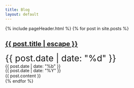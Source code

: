 ```yaml
---
title: Blog
layout: default
---
```


<style>
.post-date-box {

}
.post-d {
  font-size: 2em;
}
.post-m {
  font-size:1em;
  height:1em;
}
.post-y {
  font-size:1em;
  
}
</style>
{% include pageHeader.html %}
{% for post in site.posts %}
<section class="row" id="post">
  <div class="col-xs-12 panel css3-shadow">    
    <h2><a class="post-link" href="{% if jekyll.environment == 'staging' %}{% else %}{{ site.baseurl}}{% endif %}{{ post.url }}">{{ post.title | escape }}</a></h2>
    <div class="col-xs-1 pull left post-date-box">
      <div class="post-d">{{ post.date | date: "%d" }}</div>
      <div class="post-m">{{ post.date | date: "%b" }}</div>
      <div class="post-y">{{ post.date | date: "%Y" }}</div>
    </div>
    <div class="col-xs-11">
      <div class="panel-body text-left">
        {{ post.content }}
      </div>
    </div>
  </div>
</section>
{% endfor %}